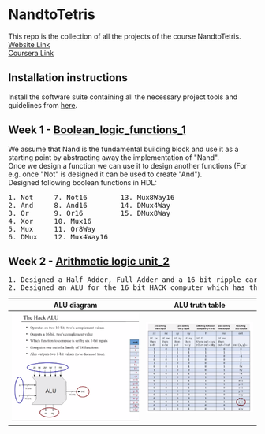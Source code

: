 # NandtoTetris

This repo is the collection of all the projects of the course NandtoTetris. <br>
[Website Link](https://www.nand2tetris.org/software) <br>
[Coursera Link](https://www.coursera.org/learn/build-a-computer/home/welcome) <br>

## Installation instructions

Install the software suite containing all the necessary project tools and guidelines from [here](https://drive.google.com/file/d/1KcFPj8KQ_QAHheFmLCqs5iqC_0NCndvs/view).

## Week 1 - [Boolean_logic_functions_1](https://github.com/rushabh-mehta/nandtotetris/tree/master/Boolean_logic_functions_1)
We assume that Nand is the fundamental building block and use it as a starting point by abstracting away the implementation of "Nand".<br>
Once we design a function we can use it to design another functions (For e.g. once "Not" is designed it can be used to create "And").<br>
Designed following boolean functions in HDL:
<pre>
1. Not     7. Not16        13. Mux8Way16
2. And     8. And16        14. DMux4Way
3. Or      9. Or16         15. DMux8Way
4. Xor     10. Mux16
5. Mux     11. Or8Way
6. DMux    12. Mux4Way16
</pre>

## Week 2 - [Arithmetic logic unit_2](https://github.com/rushabh-mehta/nandtotetris/tree/master/Arithmetic_logic_unit_2)
<pre>
1. Designed a Half Adder, Full Adder and a 16 bit ripple carry adder.
2. Designed an ALU for the 16 bit HACK computer which has the following functionalities.
</pre>


ALU diagram             | ALU truth table
:-------------------------:|:-------------------------:
<img  src="https://github.com/rushabh-mehta/nandtotetris/blob/master/static/Hack_alu_diagram.png" width="100%" height="70%"> | <img src="https://github.com/rushabh-mehta/nandtotetris/blob/master/static/Hack_alu_truth_table.png" width="100%" height="70%"> 
